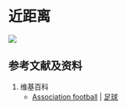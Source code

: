 # 近距离

![](/images/在解剖学基础下进行身体锻炼/足球运动过程中的肌肉受力原理/梅西式过人/近距离/1a1.jpg)

## 参考文献及资料

1. 维基百科
	- [Association football](https://en.wikipedia.org/wiki/Association_football) | [足球](https://zh.wikipedia.org/wiki/%E8%B6%B3%E7%90%83)


